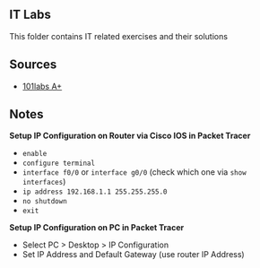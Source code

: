 ## IT Labs

This folder contains IT related exercises and their solutions

## Sources
- [101labs A+](https://www.amazon.com/101-Labs-Hands-Practical-220-1101-ebook/dp/B0BBPXT1KR?crid=31B2JGUQ4420E&dib=eyJ2IjoiMSJ9.tU0zsqj1HtHfjfRavndTaSZ22FJnFPj9uw-rsMbUC4Ha-y1FjTbIAHtr2ZjFTjUtn02PfnMVlxRbnxz0ve_lpNsDJfOd8vvDHx_PLYUPxuM.lS_JDIsJ2vCoY7X4IZUtZpSYLL_SzfXUpUuHwyD6uhg&dib_tag=se&keywords=101+labs+A%2B&qid=1726901459&s=digital-text&sprefix=101+labs+a%2B,digital-text,199&sr=1-1&linkCode=sl1&tag=theboosum-20&linkId=7c106445c05ee8c9860981d21fccefa5&language=en_US&ref_=as_li_ss_tl)

## Notes

**Setup IP Configuration on Router via Cisco IOS in Packet Tracer**
- `enable`
- `configure terminal`
- `interface f0/0` or `interface g0/0` (check which one via `show interfaces`)
- `ip address 192.168.1.1 255.255.255.0`
- `no shutdown`
- `exit` 

**Setup IP Configuration on PC in Packet Tracer**
- Select PC > Desktop > IP Configuration
- Set IP Address and Default Gateway (use router IP Address)